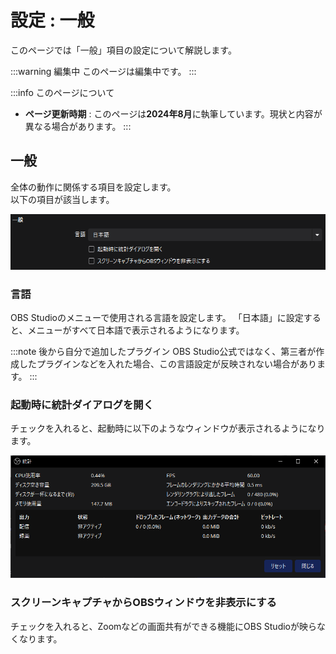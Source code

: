 # 設定 : 一般

このページでは「一般」項目の設定について解説します。

:::warning 編集中
このページは編集中です。
:::

:::info このページについて

- **ページ更新時期** : このページは**2024年8月**に執筆しています。現状と内容が異なる場合があります。
:::

## 一般

全体の動作に関係する項目を設定します。  
以下の項目が該当します。

![general](general.png)

### 言語

OBS Studioのメニューで使用される言語を設定します。
「日本語」に設定すると、メニューがすべて日本語で表示されるようになります。

:::note 後から自分で追加したプラグイン
OBS Studio公式ではなく、第三者が作成したプラグインなどを入れた場合、この言語設定が反映されない場合があります。
:::

### 起動時に統計ダイアログを開く

チェックを入れると、起動時に以下のようなウィンドウが表示されるようになります。

![statistics](statistics.png)

### スクリーンキャプチャからOBSウィンドウを非表示にする

チェックを入れると、Zoomなどの画面共有ができる機能にOBS Studioが映らなくなります。